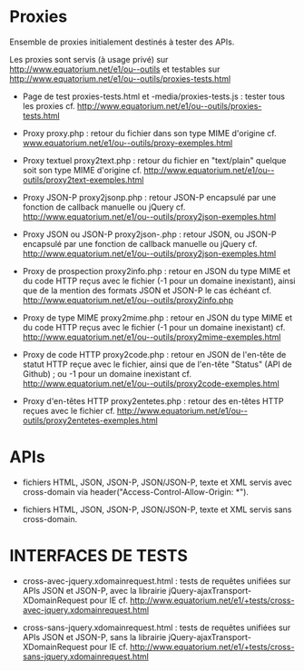 Proxies
========

Ensemble de proxies initialement destinés à tester des APIs.

Les proxies sont servis (à usage privé) sur http://www.equatorium.net/e1/ou--outils et testables sur http://www.equatorium.net/e1/ou--outils/proxies-tests.html

* Page de test proxies-tests.html et -media/proxies-tests.js : tester tous les proxies cf. http://www.equatorium.net/e1/ou--outils/proxies-tests.html

* Proxy proxy.php : retour du fichier dans son type MIME d'origine
cf. www.equatorium.net/e1/ou--outils/proxy-exemples.html

* Proxy textuel proxy2text.php : retour du fichier en "text/plain" quelque soit son type MIME d'origine
cf. http://www.equatorium.net/e1/ou--outils/proxy2text-exemples.html

* Proxy JSON-P proxy2jsonp.php : retour JSON-P encapsulé par une fonction de callback manuelle ou jQuery
cf. http://www.equatorium.net/e1/ou--outils/proxy2json-exemples.html

* Proxy JSON ou JSON-P proxy2json-.php : retour JSON, ou JSON-P encapsulé par une fonction de callback manuelle ou jQuery
cf. http://www.equatorium.net/e1/ou--outils/proxy2json-exemples.html

* Proxy de prospection proxy2info.php : retour en JSON du type MIME et du code HTTP reçus avec le fichier (-1 pour un domaine inexistant), ainsi que de la mention des formats JSON et JSON-P le cas échéant
cf. http://www.equatorium.net/e1/ou--outils/proxy2info.php

* Proxy de type MIME proxy2mime.php : retour en JSON du type MIME et du code HTTP reçus avec le fichier (-1 pour un domaine inexistant)
cf. http://www.equatorium.net/e1/ou--outils/proxy2mime-exemples.html

* Proxy de code HTTP proxy2code.php : retour en JSON de l'en-tête de statut HTTP reçue avec le fichier, ainsi que de l'en-tête "Status" (API de Github) ; ou -1 pour un domaine inexistant
cf. http://www.equatorium.net/e1/ou--outils/proxy2code-exemples.html

*  Proxy d'en-têtes HTTP proxy2entetes.php : retour des en-têtes HTTP reçues avec le fichier
cf. http://www.equatorium.net/e1/ou--outils/proxy2entetes-exemples.html



APIs
========

* fichiers HTML, JSON, JSON-P, JSON/JSON-P, texte et XML servis avec cross-domain via header("Access-Control-Allow-Origin: *").

* fichiers HTML, JSON, JSON-P, JSON/JSON-P, texte et XML servis sans cross-domain.



INTERFACES DE TESTS
========

* cross-avec-jquery.xdomainrequest.html : tests de requêtes unifiées sur APIs JSON et JSON-P, avec la librairie jQuery-ajaxTransport-XDomainRequest pour IE
cf. http://www.equatorium.net/e1/+tests/cross-avec-jquery.xdomainrequest.html

* cross-sans-jquery.xdomainrequest.html : tests de requêtes unifiées sur APIs JSON et JSON-P, sans la librairie jQuery-ajaxTransport-XDomainRequest pour IE
cf. http://www.equatorium.net/e1/+tests/cross-sans-jquery.xdomainrequest.html

